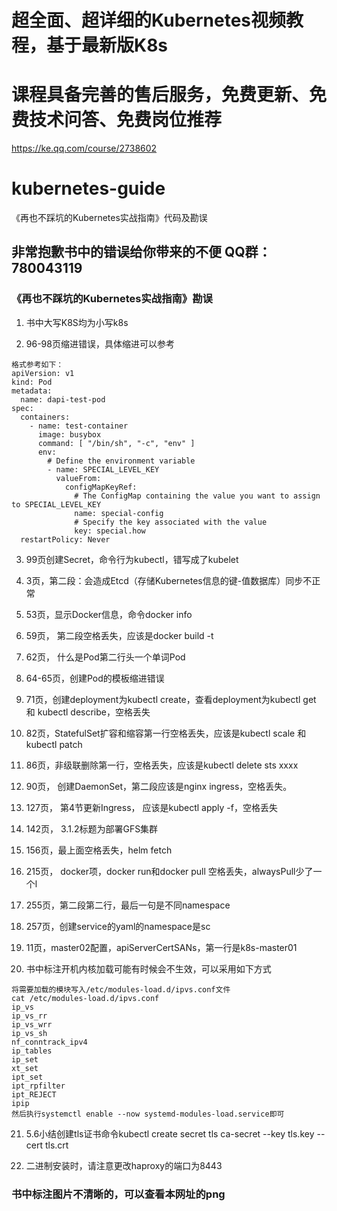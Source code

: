 # 超全面、超详细的Kubernetes视频教程，基于最新版K8s
# 课程具备完善的售后服务，免费更新、免费技术问答、免费岗位推荐
https://ke.qq.com/course/2738602

# kubernetes-guide
《再也不踩坑的Kubernetes实战指南》代码及勘误

## 非常抱歉书中的错误给你带来的不便 QQ群：780043119

### 《再也不踩坑的Kubernetes实战指南》勘误


1. 书中大写K8S均为小写k8s

2. 96-98页缩进错误，具体缩进可以参考

````
格式参考如下：
apiVersion: v1
kind: Pod
metadata:
  name: dapi-test-pod
spec:
  containers:
    - name: test-container
      image: busybox
      command: [ "/bin/sh", "-c", "env" ]
      env:
        # Define the environment variable
        - name: SPECIAL_LEVEL_KEY
          valueFrom:
            configMapKeyRef:
              # The ConfigMap containing the value you want to assign to SPECIAL_LEVEL_KEY
              name: special-config
              # Specify the key associated with the value
              key: special.how
  restartPolicy: Never

````


3. 99页创建Secret，命令行为kubectl，错写成了kubelet

4. 3页，第二段：会造成Etcd（存储Kubernetes信息的键-值数据库）同步不正常

5. 53页，显示Docker信息，命令docker info

6. 59页， 第二段空格丢失，应该是docker build -t

7. 62页， 什么是Pod第二行头一个单词Pod

8. 64-65页，创建Pod的模板缩进错误

9. 71页，创建deployment为kubectl create，查看deployment为kubectl get 和 kubectl describe，空格丢失

10. 82页，StatefulSet扩容和缩容第一行空格丢失，应该是kubectl scale 和 kubectl patch

11. 86页，非级联删除第一行，空格丢失，应该是kubectl delete sts xxxx

12. 90页， 创建DaemonSet，第二段应该是nginx ingress，空格丢失。

13. 127页， 第4节更新Ingress， 应该是kubectl apply -f，空格丢失

14. 142页， 3.1.2标题为部署GFS集群

15. 156页，最上面空格丢失，helm fetch

16. 215页， docker项，docker run和docker pull 空格丢失，alwaysPull少了一个l

17. 255页，第二段第二行，最后一句是不同namespace

18. 257页，创建service的yaml的namespace是sc

19. 11页，master02配置，apiServerCertSANs，第一行是k8s-master01 

20. 书中标注开机内核加载可能有时候会不生效，可以采用如下方式
````
将需要加载的模块写入/etc/modules-load.d/ipvs.conf文件
cat /etc/modules-load.d/ipvs.conf 
ip_vs
ip_vs_rr
ip_vs_wrr
ip_vs_sh
nf_conntrack_ipv4
ip_tables
ip_set
xt_set
ipt_set
ipt_rpfilter
ipt_REJECT
ipip
然后执行systemctl enable --now systemd-modules-load.service即可
````
21. 5.6小结创建tls证书命令kubectl create secret tls ca-secret --key tls.key --cert tls.crt 

22. 二进制安装时，请注意更改haproxy的端口为8443

### 书中标注图片不清晰的，可以查看本网址的png
